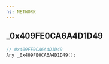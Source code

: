 ```yaml
---
ns: NETWORK
---
```

## _0x409FE0CA6A4D1D49

```c
// 0x409FE0CA6A4D1D49
Any _0x409FE0CA6A4D1D49();
```

